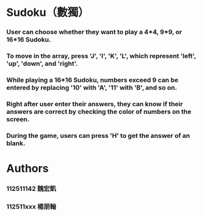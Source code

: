 # Sudoku（數獨）
### User can choose whether they want to play a 4\*4, 9\*9, or 16\*16 Sudoku.
### To move in the array, press 'J', 'I', 'K', 'L', which represent 'left', 'up', 'down', and 'right'.
### While playing a 16*16 Sudoku, numbers exceed 9 can be entered by replacing '10' with 'A', '11' with 'B', and so on.
### Right after user enter their answers, they can know if their answers are correct by checking the color of numbers on the screen.
### During the game, users can press 'H' to get the answer of an blank.
# Authors
### 112511142 魏宏凱  
### 112511xxx 楊朋翰
